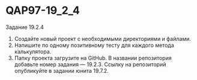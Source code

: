 # QAP97-19_2_4

Задание 19.2.4
1) Создайте новый проект с необходимыми директориями и файлами.
2) Напишите по одному позитивному тесту для каждого метода калькулятора.
3) Папку проекта загрузите на GitHub. В названии репозитория добавьте номер задания — 19.2.3.
Ссылку на репозиторий опубликуйте в задании юнита 19.7.2.
